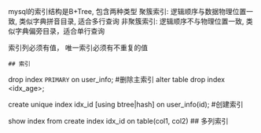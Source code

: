 mysql的索引结构是B+Tree, 包含两种类型
    聚簇索引: 逻辑顺序与数据物理位置一致, 类似字典拼音目录, 适合多行查询
    非聚簇索引: 逻辑顺序不与物理位置一致, 类似字典偏旁目录，适合单行查询

索引列必须有值， 唯一索引必须有不重复的值

```
## 索引
```
drop index `PRIMARY` on user_info; #删除主索引
alter table <testTable> drop index <idx_age>; 

create unique index idx_id [using btree|hash] on user_info(id); #创建索引

show index from <table name>
create index idx_id on table(col1, col2) ## 多列索引
```

